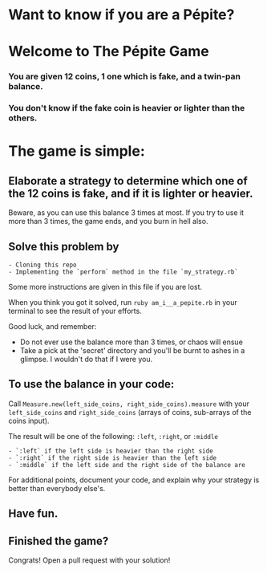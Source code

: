 # Want to know if you are a Pépite?
# Welcome to The Pépite Game

### You are given 12 coins, 1 one which is fake, and a twin-pan balance.
### You don't know if the fake coin is heavier or lighter than the others.

# The game is simple:
## Elaborate a strategy to determine which one of the 12 coins is fake, and if it is lighter or heavier.
 Beware, as you can use this balance 3 times at most. If you try to use it more than 3 times, the game ends, and you burn in hell also.

## Solve this problem by

    - Cloning this repo
    - Implementing the `perform` method in the file `my_strategy.rb`

 Some more instructions are given in this file if you are lost.

 When you think you got it solved, run `ruby am_i__a_pepite.rb` in your terminal to see the result of your efforts.

 Good luck, and remember:
   - Do not ever use the balance more than 3 times, or chaos will ensue
   - Take a pick at the 'secret' directory and you'll be burnt to ashes in a glimpse. I wouldn't do that if I were you.

 ## To use the balance in your code:
 Call `Measure.new(left_side_coins, right_side_coins).measure`
 with your `left_side_coins` and `right_side_coins` (arrays of coins, sub-arrays of the coins input).

 The result will be one of the following: `:left`, `:right`, or `:middle`
 
    - `:left` if the left side is heavier than the right side
    - `:right` if the right side is heavier than the left side
    - `:middle` if the left side and the right side of the balance are

 For additional points, document your code, and explain why your strategy is better than everybody else's.

## Have fun.

## Finished the game?

 Congrats! Open a pull request with your solution!
